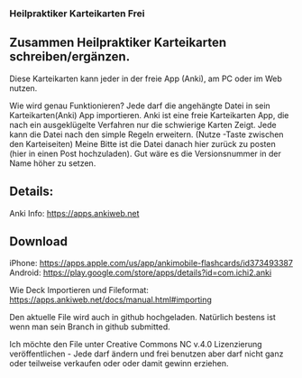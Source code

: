 ### Heilpraktiker Karteikarten Frei


## Zusammen Heilpraktiker Karteikarten schreiben/ergänzen. 

Diese Karteikarten kann jeder in der freie App (Anki), am PC oder im Web nutzen. 

Wie wird genau Funktionieren?
Jede darf die angehängte Datei in sein Karteikarten(Anki)  App importieren.  Anki ist eine freie Karteikarten App, die nach ein ausgeklügelte Verfahren nur die schwierige Karten Zeigt. 
Jede  kann die Datei  nach den simple Regeln erweitern. (Nutze <TAB>-Taste zwischen den Karteiseiten)
Meine Bitte ist die Datei danach hier zurück zu posten (hier in einen Post hochzuladen). Gut wäre es die  Versionsnummer in der Name höher zu setzen. 

## Details: 
Anki Info:  https://apps.ankiweb.net 
## Download 
iPhone: https://apps.apple.com/us/app/ankimobile-flashcards/id373493387
Android: https://play.google.com/store/apps/details?id=com.ichi2.anki

Wie Deck Importieren und Fileformat: https://apps.ankiweb.net/docs/manual.html#importing

Den aktuelle File wird auch in github  hochgeladen. Natürlich bestens ist wenn man sein Branch in github submitted.

Ich möchte den File unter Creative Commons NC v.4.0 Lizenzierung veröffentlichen - Jede darf ändern und frei benutzen aber darf nicht ganz oder teilweise verkaufen oder oder damit  gewinn erziehen.     

